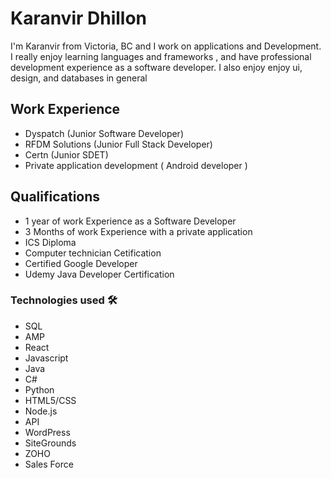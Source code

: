 # Karanvir Dhillon
I'm Karanvir from Victoria, BC and I work on applications and Development. I really enjoy learning languages and frameworks , and have professional development experience as a software developer. I also enjoy enjoy ui, design, and databases in general

<h2>Work Experience </h2>

* Dyspatch (Junior Software Developer)
* RFDM Solutions (Junior Full Stack Developer)
* Certn (Junior SDET)
* Private application development ( Android developer )

<h2>Qualifications</h2>

* 1 year of work Experience as a Software Developer
* 3 Months of work Experience with a private application
* ICS Diploma
* Computer technician Cetification
* Certified Google Developer
* Udemy Java Developer Certification 


<h3>Technologies used 🛠️</h3>

* SQL
* AMP
* React
* Javascript
* Java
* C#
* Python
* HTML5/CSS
* Node.js
* API
* WordPress
* SiteGrounds
* ZOHO
* Sales Force
